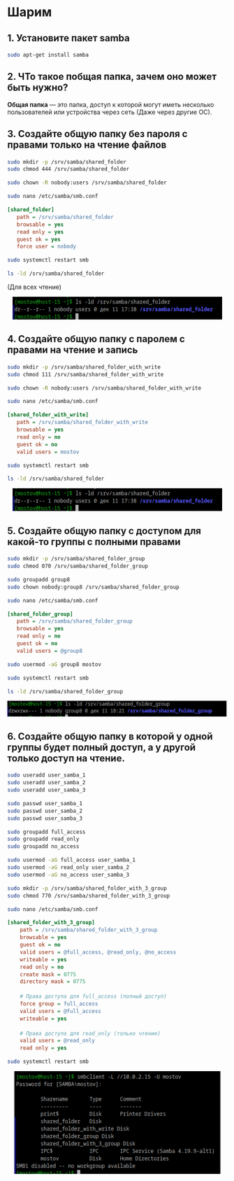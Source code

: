 
# Шарим


## 1. Установите пакет samba

```bash
sudo apt-get install samba
```

## 2. ЧТо такое побщая папка, зачем оно может быть нужно?

**Общая папка** — это папка, доступ к которой могут иметь несколько пользователей или устройства через сеть (Даже через другие ОС).

## 3. Создайте общую папку без пароля с правами только на чтение файлов
```bash
sudo mkdir -p /srv/samba/shared_folder
sudo chmod 444 /srv/samba/shared_folder
```
```bash
sudo chown -R nobody:users /srv/samba/shared_folder
```


```bash
sudo nano /etc/samba/smb.conf
```
```ini
[shared_folder]
   path = /srv/samba/shared_folder
   browsable = yes
   read only = yes
   guest ok = yes
   force user = nobody
```

```bash
sudo systemctl restart smb
```

```bash
ls -ld /srv/samba/shared_folder
```

(Для всех чтение)
<div style="text-align: center;">
  <img src="Screnshoots\Screen1.png" alt="Мой скриншот" />
</div>


## 4. Создайте общую папку с паролем с правами на чтение и запись

```bash
sudo mkdir -p /srv/samba/shared_folder_with_write
sudo chmod 111 /srv/samba/shared_folder_with_write
```
```bash
sudo chown -R nobody:users /srv/samba/shared_folder_with_write
```

```bash
sudo nano /etc/samba/smb.conf
```

```ini
[shared_folder_with_write]
   path = /srv/samba/shared_folder_with_write
   browsable = yes
   read only = no    
   guest ok = no      
   valid users = mostov 

```

```bash
sudo systemctl restart smb
```

```bash
ls -ld /srv/samba/shared_folder
```
<div style="text-align: center;">
  <img src="Screnshoots\Screen1.png" alt="Мой скриншот" />
</div>


## 5. Создайте общую папку с доступом для какой-то группы с полными правами

```bash
sudo mkdir -p /srv/samba/shared_folder_group
sudo chmod 070 /srv/samba/shared_folder_group
```

```bash
sudo groupadd group8
sudo chown nobody:group8 /srv/samba/shared_folder_group
```

```bash
sudo nano /etc/samba/smb.conf
```

```ini
[shared_folder_group]
   path = /srv/samba/shared_folder_group
   browsable = yes
   read only = no          
   guest ok = no           
   valid users = @group8    
```

```bash
sudo usermod -aG group8 mostov             
```

```bash
sudo systemctl restart smb
```

```bash
ls -ld /srv/samba/shared_folder_group
```

<div style="text-align: center;">
  <img src="Screnshoots\Screen2.png" alt="Мой скриншот" />
</div>



## 6. Создайте общую папку в которой у одной группы будет полный доступ, а у другой только доступ на чтение.

```bash
sudo useradd user_samba_1
sudo useradd user_samba_2
sudo useradd user_samba_3
```

```bash
sudo passwd user_samba_1
sudo passwd user_samba_2
sudo passwd user_samba_3
```

```bash
sudo groupadd full_access
sudo groupadd read_only
sudo groupadd no_access
```

```bash
sudo usermod -aG full_access user_samba_1
sudo usermod -aG read_only user_samba_2
sudo usermod -aG no_access user_samba_3
```

```bash
sudo mkdir -p /srv/samba/shared_folder_with_3_group
sudo chmod 770 /srv/samba/shared_folder_with_3_group
```

```bash
sudo nano /etc/samba/smb.conf
```

```ini
[shared_folder_with_3_group]
    path = /srv/samba/shared_folder_with_3_group
    browsable = yes
    guest ok = no
    valid users = @full_access, @read_only, @no_access
    writeable = yes
    read only = no
    create mask = 0775
    directory mask = 0775

    # Права доступа для full_access (полный доступ)
    force group = full_access
    valid users = @full_access
    writeable = yes

    # Права доступа для read_only (только чтение)
    valid users = @read_only
    read only = yes
```

```bash
sudo systemctl restart smb
```

<div style="text-align: center;">
  <img src="Screnshoots\Screen3.png" alt="Мой скриншот" />
</div>
